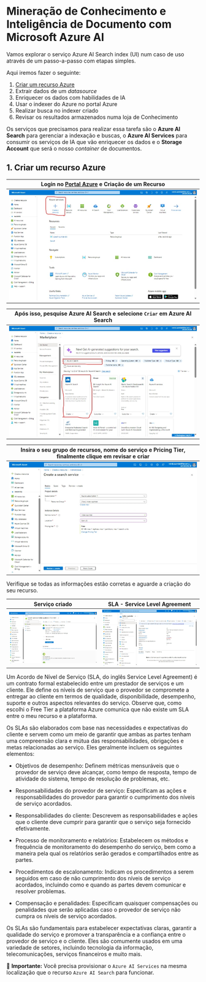 # Mineração de Conhecimento e Inteligência de Documento com Microsoft Azure AI
Vamos explorar o serviço Azure AI Search index (UI) num caso de uso através de um passo-a-passo com etapas simples.

Aqui iremos fazer o seguinte:
1. [Criar um recurso Azure](#1-criar-um-recurso-azure)
2. Extrair dados de um *datasource*
3. Enriquecer os dados com habilidades de IA
4. Usar o indexer do Azure no portal Azure
5. Realizar busca no indexer criado
6. Revisar os resultados armazenados numa loja de Conhecimento

Os serviços que precisamos para realizar essa tarefa são o **Azure AI Search** para gerenciar a indexação e buscas, o **Azure AI Services** para consumir os serviços de IA que vão enriquecer os dados e o **Storage Account** que será o nosso *container* de documentos.

## 1. Criar um recurso Azure
| Login no [Portal Azure](https://portal.azure.com/learn.docs.microsoft.com?azure-portal=true) e Criação de um Recurso |                       
| ----------------------------------- |
| <img src="utils/search1.jpeg" alt="Recurso"/> |

| Após isso, pesquise **Azure AI Search** e selecione `Criar` em **Azure AI Search** |                       
| ----------------------------------- |
| <img src="utils/search2.jpeg" alt="Recurso AI Search"/> |

| Insira o seu grupo de recursos, nome do serviço e Pricing Tier, finalmente clique em revisar e criar |                       
| ----------------------------------- |
| <img src="utils/search3.jpeg" alt="Recurso AI Search"/> |

Verifique se todas as informações estão corretas e aguarde a criação do seu recurso.

| Serviço criado | SLA - Service Level Agreement |                           
| ----------------------------------- | ----------------------------------- |
| <img src="utils/search4.jpeg" alt="Recurso AI Search"/> | <img src="utils/search41.jpeg" alt="Recurso AI Search"/> |

Um Acordo de Nível de Serviço (SLA, do inglês Service Level Agreement) é um contrato formal estabelecido entre um prestador de serviços e um cliente. Ele define os níveis de serviço que o provedor se compromete a entregar ao cliente em termos de qualidade, disponibilidade, desempenho, suporte e outros aspectos relevantes do serviço. Observe que, como escolhi o Free Tier a plataforma Azure comunica que não existe um SLA entre o meu recurso e a plataforma.

Os SLAs são elaborados com base nas necessidades e expectativas do cliente e servem como um meio de garantir que ambas as partes tenham uma compreensão clara e mútua das responsabilidades, obrigações e metas relacionadas ao serviço. Eles geralmente incluem os seguintes elementos:

* Objetivos de desempenho: Definem métricas mensuráveis que o provedor de serviço deve alcançar, como tempo de resposta, tempo de atividade do sistema, tempo de resolução de problemas, etc.

* Responsabilidades do provedor de serviço: Especificam as ações e responsabilidades do provedor para garantir o cumprimento dos níveis de serviço acordados.

* Responsabilidades do cliente: Descrevem as responsabilidades e ações que o cliente deve cumprir para garantir que o serviço seja fornecido efetivamente.

* Processo de monitoramento e relatórios: Estabelecem os métodos e frequência de monitoramento do desempenho do serviço, bem como a maneira pela qual os relatórios serão gerados e compartilhados entre as partes.

* Procedimentos de escalonamento: Indicam os procedimentos a serem seguidos em caso de não cumprimento dos níveis de serviço acordados, incluindo como e quando as partes devem comunicar e resolver problemas.

* Compensação e penalidades: Especificam quaisquer compensações ou penalidades que serão aplicadas caso o provedor de serviço não cumpra os níveis de serviço acordados.

Os SLAs são fundamentais para estabelecer expectativas claras, garantir a qualidade do serviço e promover a transparência e a confiança entre o provedor de serviço e o cliente. Eles são comumente usados em uma variedade de setores, incluindo tecnologia da informação, telecomunicações, serviços financeiros e muito mais.

:rotating_light: **Importante:** Você precisa provisionar o `Azure AI Services` na mesma localização que o recurso `Azure AI Search` para funcionar.
